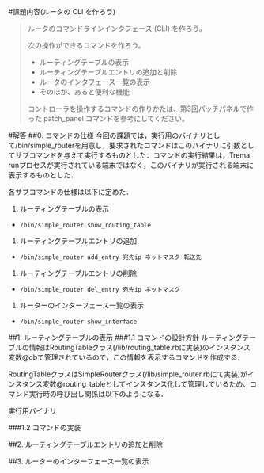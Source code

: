 #課題内容(ルータの CLI を作ろう)
>
>ルータのコマンドラインインタフェース (CLI) を作ろう。
>
>次の操作ができるコマンドを作ろう。
>
>* ルーティングテーブルの表示
>* ルーティングテーブルエントリの追加と削除
>* ルータのインタフェース一覧の表示
>* そのほか、あると便利な機能
>
>コントローラを操作するコマンドの作りかたは、第3回パッチパネルで作った patch_panel コマンドを参考にしてください。

#解答
##0. コマンドの仕様
今回の課題では，実行用のバイナリとして/bin/simple_routerを用意し，要求されたコマンドはこのバイナリに引数としてサブコマンドを与えて実行するものとした．コマンドの実行結果は，Trema runプロセスが実行されている端末ではなく，このバイナリが実行される端末に表示するものとした．

各サブコマンドの仕様は以下に定めた．
1. ルーティングテーブルの表示
  * `/bin/simple_router show_routing_table`
1. ルーティングテーブルエントリの追加
  * `/bin/simple_router add_entry 宛先ip ネットマスク 転送先`
1. ルーティングテーブルエントリの削除
  * `/bin/simple_router del_entry 宛先ip ネットマスク`
1. ルーターのインターフェース一覧の表示
  * `/bin/simple_router show_interface`





##1. ルーティングテーブルの表示
###1.1 コマンドの設計方針
ルーティングテーブルの情報はRoutingTableクラス(/lib/routing_table.rbに実装)のインスタンス変数@dbで管理されているので，この情報を表示するコマンドを作成する．

RoutingTableクラスはSimpleRouterクラス(/lib/simple_router.rbにて実装)がインスタンス変数@routing_tableとしてインスタンス化して管理しているため、コマンド実行時の呼び出し関係は以下のようになる．

実行用バイナリ




###1.2 コマンドの実装

##2. ルーティングテーブルエントリの追加と削除

##3. ルーターのインターフェース一覧の表示
